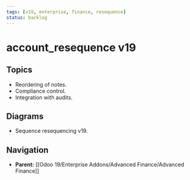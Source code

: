 ```yaml
---
tags: [v19, enterprise, finance, resequence]
status: backlog
---
```

# account_resequence v19

## Topics
- Reordering of notes.
- Compliance control.
- Integration with audits.

## Diagrams
- Sequence resequencing v19.






## Navigation
- **Parent:** [[Odoo 19/Enterprise Addons/Advanced Finance/Advanced Finance]]
